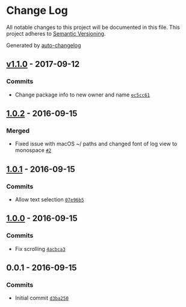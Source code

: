 # Change Log
All notable changes to this project will be documented in this file. This project adheres to [Semantic Versioning](http://semver.org/).

Generated by [auto-changelog](https://github.com/CookPete/auto-changelog)


## [v1.1.0](https://github.com/morganestes/pressmatic-addon-logs/compare/1.0.2...v1.1.0) - 2017-09-12

### Commits
* Change package info to new owner and name [`ec5cc61`](https://github.com/morganestes/pressmatic-addon-logs/commit/ec5cc613c1d70499a49582922286e01b19a6cc45)


## [1.0.2](https://github.com/morganestes/pressmatic-addon-logs/compare/1.0.1...1.0.2) - 2016-09-15

### Merged
* Fixed issue with macOS ~/ paths and changed font of log view to monospace [`#2`](https://github.com/morganestes/pressmatic-addon-logs/pull/2)


## [1.0.1](https://github.com/morganestes/pressmatic-addon-logs/compare/1.0.0...1.0.1) - 2016-09-15

### Commits
* Allow text selection [`07e96b5`](https://github.com/morganestes/pressmatic-addon-logs/commit/07e96b5b89e089e8e4085473c38a020cced3e42b)


## [1.0.0](https://github.com/morganestes/pressmatic-addon-logs/compare/0.0.1...1.0.0) - 2016-09-15

### Commits
* Fix scrolling [`4acbca3`](https://github.com/morganestes/pressmatic-addon-logs/commit/4acbca30e9394c4ab3ff75dff4d4ca23730ea7cb)


## 0.0.1 - 2016-09-15

### Commits
* Initial commit [`d3ba250`](https://github.com/morganestes/pressmatic-addon-logs/commit/d3ba250dad1e3a42020f2d8d4b2aefd82644b038)
